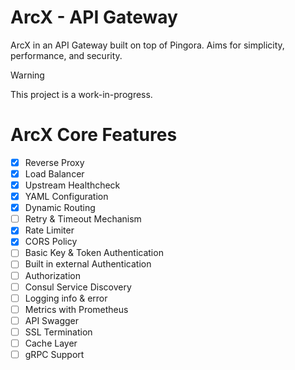 # ArcX - API Gateway

ArcX in an API Gateway built on top of Pingora. Aims for simplicity, performance, and security.

> [!WARNING]
> This project is a work-in-progress.

# ArcX Core Features

- [x] Reverse Proxy
- [x] Load Balancer
- [x] Upstream Healthcheck
- [x] YAML Configuration
- [x] Dynamic Routing
- [ ] Retry & Timeout Mechanism
- [x] Rate Limiter
- [x] CORS Policy
- [ ] Basic Key & Token Authentication
- [ ] Built in external Authentication
- [ ] Authorization
- [ ] Consul Service Discovery
- [ ] Logging info & error
- [ ] Metrics with Prometheus
- [ ] API Swagger
- [ ] SSL Termination
- [ ] Cache Layer
- [ ] gRPC Support